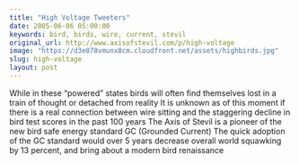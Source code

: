 ```yaml
---
title: "High Voltage Tweeters"
date: 2005-06-06 05:00:00
keywords: bird, birds, wire, current, stevil
original_url: http://www.axisofstevil.com/p/high-voltage
image: "https://d3e878vmunx8cm.cloudfront.net/assets/highbirds.jpg"
slug: high-voltage
layout: post
---
```


While in these “powered” states birds will often find themselves lost in a train of thought or detached from reality It is unknown as of this moment if there is a real connection between wire sitting and the staggering decline in bird test scores in the past 100 years The Axis of Stevil is a pioneer of the new bird safe energy standard GC (Grounded Current) The quick adoption of the GC standard would over 5 years decrease overall world squawking by 13 percent, and bring about a modern bird renaissance

